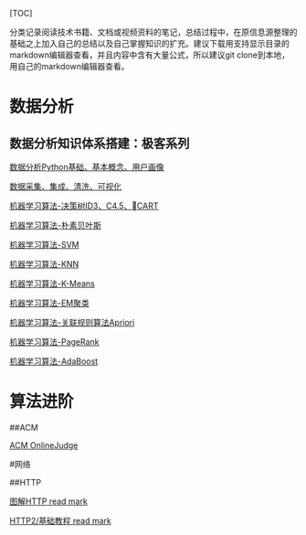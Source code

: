 [TOC]

分类记录阅读技术书籍、文档或视频资料的笔记，总结过程中，在原信息源整理的基础之上加入自己的总结以及自己掌握知识的扩充。建议下载用支持显示目录的markdown编辑器查看，并且内容中含有大量公式，所以建议git clone到本地，用自己的markdown编辑器查看。

# **数据分析**

## 数据分析知识体系搭建：极客系列

[数据分析Python基础、基本概念、用户画像](https://github.com/onlyAngelia/Read-Mark/blob/master/数据分析/geekTime/数据分析-geekTimeNote.md)

[数据采集、集成、清洗、可视化](https://github.com/onlyAngelia/Read-Mark/blob/master/数据分析/geekTime/数据采集、集成、变换、可视化.md)

[机器学习算法-决策树ID3、C4.5、CART](https://github.com/onlyAngelia/Read-Mark/blob/master/数据分析/geekTime/决策树-ID3.C4.5CART.md)

[机器学习算法-朴素贝叶斯](https://github.com/onlyAngelia/Read-Mark/blob/master/数据分析/geekTime/朴素贝叶斯.md)

[机器学习算法-SVM](https://github.com/onlyAngelia/Read-Mark/blob/master/数据分析/geekTime/SVM.md)

[机器学习算法-KNN](https://github.com/onlyAngelia/Read-Mark/blob/master/数据分析/geekTime/KNN.md)

[机器学习算法-K-Means](https://github.com/onlyAngelia/Read-Mark/blob/master/数据分析/geekTime/K-Means.md)

[机器学习算法-EM聚类](https://github.com/onlyAngelia/Read-Mark/blob/master/数据分析/geekTime/EM聚类.md)

[机器学习算法-关联规则算法Apriori](https://github.com/onlyAngelia/Read-Mark/blob/master/数据分析/geekTime/关联规则算法-Apriori.md)

[机器学习算法-PageRank](https://github.com/onlyAngelia/Read-Mark/blob/master/数据分析/geekTime/PageRank.md)

[机器学习算法-AdaBoost](https://github.com/onlyAngelia/Read-Mark/blob/master/数据分析/geekTime/AdaBoost.md)

# **算法进阶**

##ACM

[ACM OnlineJudge](http://acm.zju.edu.cn/onlinejudge/showProblem.do?problemId=1)

#网络

##HTTP

[图解HTTP read mark](https://github.com/onlyAngelia/Read-Mark/blob/master/HTTP/HTTP图解mark.md)

[HTTP2/基础教程 read mark](https://github.com/onlyAngelia/Read-Mark/blob/master/HTTP/HTTP2基础和实践.md)

